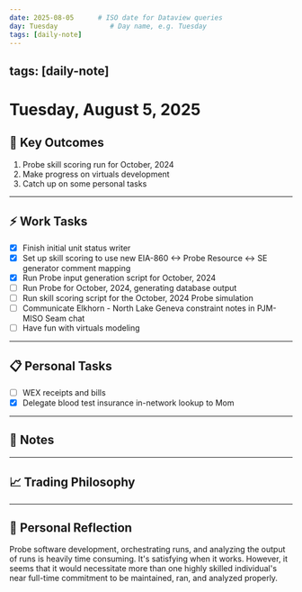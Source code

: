 ```yaml
---
date: 2025-08-05      # ISO date for Dataview queries
day: Tuesday             # Day name, e.g. Tuesday
tags: [daily-note]
---
```

tags: [daily-note]
---
# Tuesday, August 5, 2025

## 🎯 Key Outcomes
1. Probe skill scoring run for October, 2024
2. Make progress on virtuals development
3. Catch up on some personal tasks

---
## ⚡ Work Tasks
- [x] Finish initial unit status writer
- [x] Set up skill scoring to use new EIA-860 <-> Probe Resource <-> SE generator comment mapping
- [x] Run Probe input generation script for October, 2024
- [ ] Run Probe for October, 2024, generating database output
- [ ] Run skill scoring script for the October, 2024 Probe simulation
- [ ] Communicate Elkhorn - North Lake Geneva constraint notes in PJM-MISO Seam chat
- [ ] Have fun with virtuals modeling

---
## 📋 Personal Tasks
- [ ] WEX receipts and bills
- [x] Delegate blood test insurance in-network lookup to Mom

---
## 📝 Notes

---
## 📈 Trading Philosophy


---
## 🤔 Personal Reflection
Probe software development, orchestrating runs, and analyzing the output of runs is heavily time consuming. It's satisfying when it works. However, it seems that it would necessitate more than one highly skilled individual's near full-time commitment to be maintained, ran, and analyzed properly.